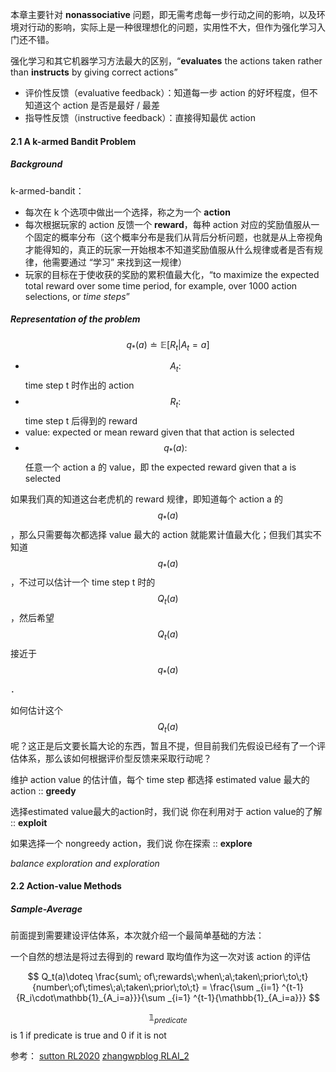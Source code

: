 本章主要针对 **nonassociative** 问题，即无需考虑每一步行动之间的影响，以及环境对行动的影响，实际上是一种很理想化的问题，实用性不大，但作为强化学习入门还不错。

强化学习和其它机器学习方法最大的区别，“**evaluates** the actions taken rather than **instructs** by giving correct actions”

- 评价性反馈（evaluative feedback）：知道每一步 action 的好坏程度，但不知道这个 action 是否是最好 / 最差
- 指导性反馈（instructive feedback）：直接得知最优 action

#### 2.1 A k-armed Bandit Problem

##### Background

k-armed-bandit：

- 每次在 k 个选项中做出一个选择，称之为一个 **action**
- 每次根据玩家的 action 反馈一个 **reward**，每种 action 对应的奖励值服从一个固定的概率分布（这个概率分布是我们从背后分析问题，也就是从上帝视角才能得知的，真正的玩家一开始根本不知道奖励值服从什么规律或者是否有规律，他需要通过 “学习” 来找到这一规律）
- 玩家的目标在于使收获的奖励的累积值最大化，“to maximize the expected total reward over some time period, for example, over 1000 action selections, or *time steps*”

##### Representation of the problem

$$
q_*(a)\doteq \mathbb{E}[R_t\vert A_t=a]
$$

- $$A_t:$$ time step t 时作出的 action 
- $$R_t:$$ time step t 后得到的 reward
- value: expected or mean reward given that that action is selected
- $$q_*(a):$$ 任意一个 action a 的 value，即 the expected reward given that a is selected

如果我们真的知道这台老虎机的 reward 规律，即知道每个 action a 的 $$q_*(a)$$ ，那么只需要每次都选择 value 最大的 action 就能累计值最大化；但我们其实不知道 $$q_*(a)$$ ，不过可以估计一个 time step t 时的 $$Q_t(a)$$，然后希望 $$Q_t(a)$$ 接近于 $$q_*(a)$$．

如何估计这个 $$Q_t(a)$$ 呢？这正是后文要长篇大论的东西，暂且不提，但目前我们先假设已经有了一个评估体系，那么该如何根据评价型反馈来采取行动呢？

维护 action value 的估计值，每个 time step 都选择 estimated value 最大的 action :: **greedy**

选择estimated value最大的action时，我们说 你在利用对于 action value的了解 :: **exploit**

如果选择一个 nongreedy action，我们说 你在探索 :: **explore**

*balance exploration and exploration*

#### 2.2 Action-value Methods

##### Sample-Average

前面提到需要建设评估体系，本次就介绍一个最简单基础的方法：

一个自然的想法是将过去得到的 reward 取均值作为这一次对该 action 的评估

$$
Q_t(a)\doteq \frac{sum\; of\;rewards\;when\;a\;taken\;prior\;to\;t}{number\;of\;times\;a\;taken\;prior\;to\;t} = \frac{\sum _{i=1} ^{t-1}{R_i\cdot\mathbb{1}_{A_i=a}}}{\sum _{i=1} ^{t-1}{\mathbb{1}_{A_i=a}}}
$$

$$\mathbb{1}_{predicate}$$ is 1 if predicate is true and 0 if it is not



参考：
[sutton RL2020](http://incompleteideas.net/sutton/book/RLbook2020.pdf)
[zhangwpblog RLAI_2](https://www.zhangwp.com/notes/book-reading/RLAI/RLAI_2)

